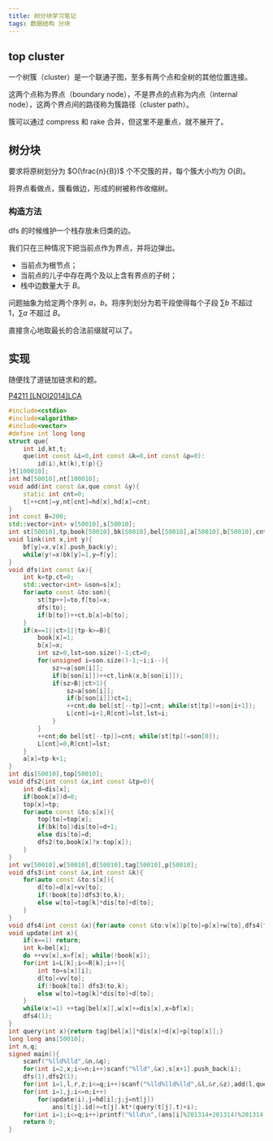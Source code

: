 ```yaml
---
title: 树分块学习笔记
tags: 数据结构 分块
---
```


## top cluster

一个树簇（$\text{cluster}$）是一个联通子图，至多有两个点和全树的其他位置连接。

这两个点称为界点（$\text{boundary node}$），不是界点的点称为内点（$\text{internal node}$），这两个界点间的路径称为簇路径（$\text{cluster path}$）。

簇可以通过 $\text{compress}$ 和 $\text{rake}$ 合并，但这里不是重点，就不展开了。

## 树分块

要求将原树划分为 $O(\frac{n}{B})$ 个不交簇的并，每个簇大小均为 $O(B)$。

将界点看做点，簇看做边，形成的树被称作收缩树。

### 构造方法

$\text{dfs}$ 的时候维护一个栈存放未归类的边。

我们只在三种情况下把当前点作为界点，并将边弹出。

- 当前点为根节点；
- 当前点的儿子中存在两个及以上含有界点的子树；
- 栈中边数量大于 $B$。

问题抽象为给定两个序列 $a$，$b$。将序列划分为若干段使得每个子段 $\sum b$ 不超过 $1$，$\sum a$ 不超过 $B$。

直接贪心地取最长的合法前缀就可以了。

## 实现

随便找了道链加链求和的题。

[P4211 [LNOI2014]LCA](https://www.luogu.com.cn/problem/P4211)

```cpp
#include<cstdio>
#include<algorithm>
#include<vector>
#define int long long
struct que{
	int id,kt,t;
	que(int const &i=0,int const &k=0,int const &p=0):
		id(i),kt(k),t(p){}
}t[100010];
int hd[50010],nt[100010];
void add(int const &x,que const &y){
	static int cnt=0;
	t[++cnt]=y,nt[cnt]=hd[x],hd[x]=cnt;
}
int const B=200;
std::vector<int> v[50010],s[50010];
int st[50010],tp,book[50010],bk[50010],bel[50010],a[50010],b[50010],cnt,f[50010],bf[50010],L[50010],R[50010];
void link(int x,int y){
	bf[y]=x,v[x].push_back(y);
	while(y!=x)bk[y]=1,y=f[y];
}
void dfs(int const &x){
	int k=tp,ct=0;
	std::vector<int> &son=s[x]; 
	for(auto const &to:son){
		st[tp++]=to,f[to]=x;
		dfs(to);
		if(b[to])++ct,b[x]=b[to];
	}
	if(x==1||ct>1||tp-k>=B){
		book[x]=1;
		b[x]=x;
		int sz=0,lst=son.size()-1;ct=0;
		for(unsigned i=son.size()-1;~i;i--){
			sz+=a[son[i]];
			if(b[son[i]])++ct,link(x,b[son[i]]);
			if(sz>B||ct>1){
				sz=a[son[i]];
				if(b[son[i]])ct=1;
				++cnt;do bel[st[--tp]]=cnt; while(st[tp]!=son[i+1]);
				L[cnt]=i+1,R[cnt]=lst,lst=i; 
			}
		}
		++cnt;do bel[st[--tp]]=cnt; while(st[tp]!=son[0]);
		L[cnt]=0,R[cnt]=lst; 
	}
	a[x]=tp-k+1;
}
int dis[50010],top[50010];
void dfs2(int const &x,int const &tp=0){
	int d=dis[x];
	if(book[x])d=0;
	top[x]=tp;
	for(auto const &to:s[x]){
		top[to]=top[x];
		if(bk[to])dis[to]=d+1;
		else dis[to]=d;
		dfs2(to,book[x]?x:top[x]);
	}
}
int vv[50010],w[50010],d[50010],tag[50010],p[50010];
void dfs3(int const &x,int const &k){
	for(auto const &to:s[x]){
		d[to]=d[x]+vv[to];
		if(!book[to])dfs3(to,k);
		else w[to]=tag[k]*dis[to]+d[to];
	}
}
void dfs4(int const &x){for(auto const &to:v[x])p[to]=p[x]+w[to],dfs4(to);}
void update(int x){
	if(x==1) return;
	int k=bel[x];
	do ++vv[x],x=f[x]; while(!book[x]);
	for(int i=L[k];i<=R[k];i++){
		int to=s[x][i];
		d[to]=vv[to];
		if(!book[to]) dfs3(to,k);
		else w[to]=tag[k]*dis[to]+d[to];
	}
	while(x!=1) ++tag[bel[x]],w[x]+=dis[x],x=bf[x];
	dfs4(1);
}
int query(int x){return tag[bel[x]]*dis[x]+d[x]+p[top[x]];}
long long ans[50010];
int n,q;
signed main(){
	scanf("%lld%lld",&n,&q);
	for(int i=2,x;i<=n;i++)scanf("%lld",&x),s[x+1].push_back(i);
	dfs(1),dfs2(1);
	for(int i=1,l,r,z;i<=q;i++)scanf("%lld%lld%lld",&l,&r,&z),add(l,que(i,-1,z+1)),add(r+1,que(i,1,z+1));
	for(int i=1,j;i<=n;i++)
		for(update(i),j=hd[i];j;j=nt[j])
			ans[t[j].id]+=t[j].kt*(query(t[j].t)+i);
	for(int i=1;i<=q;i++)printf("%lld\n",(ans[i]%201314+201314)%201314);
	return 0;
}
```



